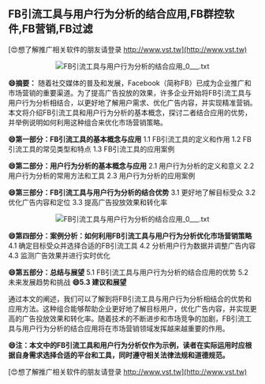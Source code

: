 ## **FB引流工具与用户行为分析的结合应用,FB群控软件,FB营销,FB过滤**

[😍想了解推广相关软件的朋友请登录 http://www.vst.tw](http://www.vst.tw)

 <center><img src="https://vst.tw/MP4/tuiguang/png/7.png" alt="FB引流工具与用户行为分析的结合应用_0___.txt"></center>

**😄摘要：**
随着社交媒体的普及和发展，Facebook（简称FB）已成为企业推广和市场营销的重要渠道。为了提高广告投放的效果，许多企业开始将FB引流工具与用户行为分析相结合，以更好地了解用户需求、优化广告内容，并实现精准营销。本文将介绍FB引流工具和用户行为分析的基本概念，探讨二者结合应用的优势，并举例说明如何利用这种组合来优化市场营销策略。

**😄第一部分：FB引流工具的基本概念与应用**
1.1 FB引流工具的定义和作用
1.2 FB引流工具的常见类型和特点
1.3 FB引流工具的应用案例

**😄第二部分：用户行为分析的基本概念与应用**
2.1 用户行为分析的定义和意义
2.2 用户行为分析的常用方法和工具
2.3 用户行为分析的应用案例

**😄第三部分：FB引流工具与用户行为分析的结合优势**
3.1 更好地了解目标受众
3.2 优化广告内容和定位
3.3 提高广告投放效果和转化率

 <center><img src="https://vst.tw/MP4/tuiguang/png/8.png" alt="FB引流工具与用户行为分析的结合应用_0___.txt"></center>

**😄第四部分：案例分析：如何利用FB引流工具与用户行为分析优化市场营销策略**
4.1 确定目标受众并选择合适的FB引流工具
4.2 分析用户行为数据并调整广告内容
4.3 监测广告效果并进行实时优化

**😄第五部分：总结与展望**
5.1 FB引流工具与用户行为分析的结合应用的优势
5.2 未来发展趋势和挑战
**😄5.3 建议和展望**

通过本文的阐述，我们可以了解到将FB引流工具与用户行为分析相结合的优势和应用方法。这种组合能够帮助企业更好地了解目标用户，优化广告内容，并实现更高的广告投放效果和转化率。随着技术的不断进步和市场竞争的加剧，FB引流工具与用户行为分析的结合应用将在市场营销领域发挥越来越重要的作用。

**😄注：本文中的FB引流工具和用户行为分析仅作为示例，读者在实际运用时应根据自身需求选择合适的平台和工具，同时遵守相关法律法规和道德规范。**

[😍想了解推广相关软件的朋友请登录 http://www.vst.tw](http://www.vst.tw)



